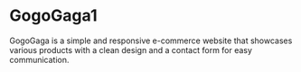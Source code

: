 # GogoGaga1
GogoGaga is a simple and responsive e-commerce website that showcases various products with a clean design and a contact form for easy communication.
